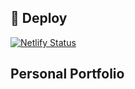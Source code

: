 
## 💫 Deploy

[![Netlify Status](https://api.netlify.com/api/v1/badges/9d46e204-b43b-4810-9b50-fd00a38ab5ee/deploy-status)](https://app.netlify.com/sites/davidquick/deploys)

## Personal Portfolio
